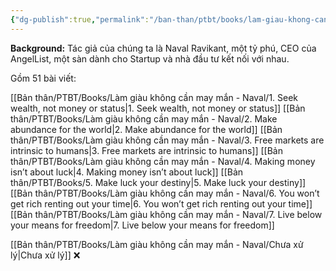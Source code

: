 ```yaml
---
{"dg-publish":true,"permalink":"/ban-than/ptbt/books/lam-giau-khong-can-may-man-naval/lam-giau-khong-can-may-man/","dgPassFrontmatter":true}
---
```


**Background:** Tác giả của chúng ta là Naval Ravikant, một tỷ phú, CEO của AngelList, một sàn dành cho Startup và nhà đầu tư kết nối với nhau.

Gồm 51 bài viết:

[[Bản thân/PTBT/Books/Làm giàu không cần may mắn - Naval/1. Seek wealth, not money or status\|1. Seek wealth, not money or status]]
[[Bản thân/PTBT/Books/Làm giàu không cần may mắn - Naval/2. Make abundance for the world\|2. Make abundance for the world]]
[[Bản thân/PTBT/Books/Làm giàu không cần may mắn - Naval/3. Free markets are intrinsic to humans\|3. Free markets are intrinsic to humans]]
[[Bản thân/PTBT/Books/Làm giàu không cần may mắn - Naval/4. Making money isn’t about luck\|4. Making money isn’t about luck]]
[[Bản thân/PTBT/Books/5. Make luck your destiny\|5. Make luck your destiny]]
[[Bản thân/PTBT/Books/Làm giàu không cần may mắn - Naval/6. You won’t get rich renting out your time\|6. You won’t get rich renting out your time]]
[[Bản thân/PTBT/Books/Làm giàu không cần may mắn - Naval/7. Live below your means for freedom\|7. Live below your means for freedom]]

[[Bản thân/PTBT/Books/Làm giàu không cần may mắn - Naval/Chưa xử lý\|Chưa xử lý]] ❌
